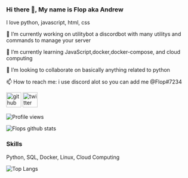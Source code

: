 ### Hi there 👋, My name is Flop aka Andrew

I love python, javascript, html, css

🔭 I’m currently working on utilitybot a discordbot with many utilitys and commands to manage your server

🌱 I’m currently learning JavaScript,docker,docker-compose, and cloud computing

👯 I’m looking to collaborate on basically anything related to python

📫 How to reach me: i use discord alot so you can add me @Flop#7234


[<img src='https://cdn.jsdelivr.net/npm/simple-icons@3.0.1/icons/github.svg' alt='github' height='40'>](https://github.com/FFlop)  [<img src='https://cdn.jsdelivr.net/npm/simple-icons@3.0.1/icons/twitter.svg' alt='twitter' height='40'>](https://twitter.com/Flop)  

![Profile views](https://gpvc.arturio.dev/FFlop)

![Flops github stats](https://github-readme-stats.vercel.app/api?username=FFlop&show_icons=true&theme=merko)


### Skills

Python, SQL, Docker, Linux, Cloud Computing

![Top Langs](https://github-readme-stats.vercel.app/api/top-langs/?username=FFlop&hide=javascript,html)


